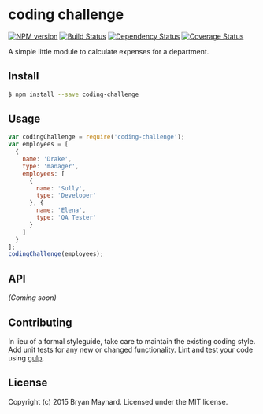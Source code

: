 # coding challenge
[![NPM version][npm-image]][npm-url] [![Build Status][travis-image]][travis-url] [![Dependency Status][daviddm-url]][daviddm-image] [![Coverage Status][coveralls-image]][coveralls-url]

A simple little module to calculate expenses for a department.


## Install

```bash
$ npm install --save coding-challenge
```


## Usage

```javascript
var codingChallenge = require('coding-challenge');
var employees = [
  {
    name: 'Drake',
    type: 'manager',
    employees: [
      {
        name: 'Sully',
        type: 'Developer'
      }, {
        name: 'Elena',
        type: 'QA Tester'
      }
    ]
  }
];
codingChallenge(employees);
```

## API

_(Coming soon)_


## Contributing

In lieu of a formal styleguide, take care to maintain the existing coding style. Add unit tests for any new or changed functionality. Lint and test your code using [gulp](http://gulpjs.com/).


## License

Copyright (c) 2015 Bryan Maynard. Licensed under the MIT license.



[npm-url]: https://npmjs.org/package/coding-challenge
[npm-image]: https://badge.fury.io/js/coding-challenge.svg
[travis-url]: https://travis-ci.org/bsgbryan/coding-challenge
[travis-image]: https://travis-ci.org/bsgbryan/coding-challenge.svg?branch=master
[daviddm-url]: https://david-dm.org/bsgbryan/coding-challenge.svg?theme=shields.io
[daviddm-image]: https://david-dm.org/bsgbryan/coding-challenge
[coveralls-url]: https://coveralls.io/r/bsgbryan/coding-challenge
[coveralls-image]: https://coveralls.io/repos/bsgbryan/coding-challenge/badge.png
